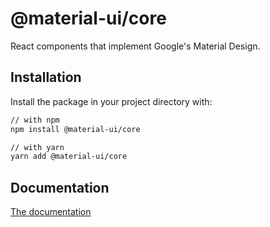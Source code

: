 # @material-ui/core

React components that implement Google's Material Design.

## Installation

Install the package in your project directory with:

```sh
// with npm
npm install @material-ui/core

// with yarn
yarn add @material-ui/core
```

## Documentation

[The documentation](https://v3.mui.com/)
